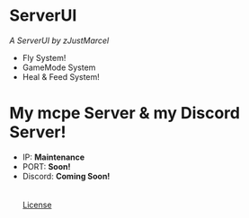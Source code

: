 # ServerUI

_A ServerUI by zJustMarcel_

- Fly System!
- GameMode System
- Heal & Feed System!

# My mcpe Server & my Discord Server!

- IP: __**Maintenance**__<br>
- PORT: __**Soon!**__<br>
- Discord: __**Coming Soon!**__<br><br><br>
[License](https://github.com/zJustMarcel/ServerUI/blob/master/LICENSE)

